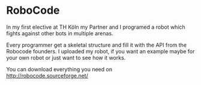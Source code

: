 # RoboCode

In my first elective at TH Köln my Partner and I programed a robot which fights against other bots in multiple arenas.

Every programmer get a skeletal structure and fill it with the API from the Robocode founders.
I uploaded my robot, if you want an example maybe for your own robot or just want to see how it works.

You can download everything you need on http://robocode.sourceforge.net/
